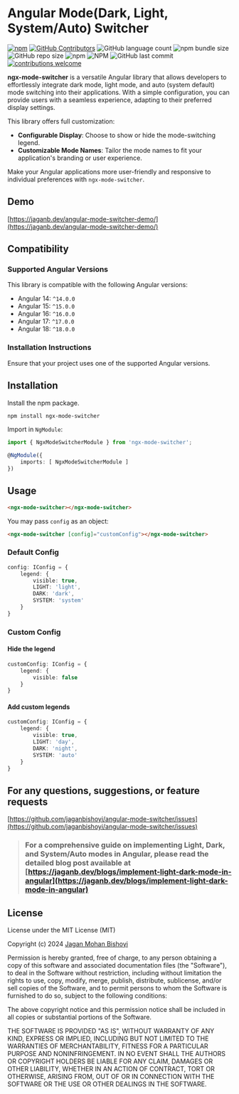 # Angular Mode(Dark, Light, System/Auto) Switcher

[![npm](https://img.shields.io/npm/v/ngx-mode-switcher.svg?style=flat-square)](https://www.npmjs.com/package/ngx-mode-switcher)
[![GitHub Contributors](https://img.shields.io/github/contributors/jaganbishoyi/angular-mode-switcher.svg?style=flat-square)](https://github.com/jaganbishoyi/angular-mode-switcher/graphs/contributors)
![GitHub language count](https://img.shields.io/github/languages/count/jaganbishoyi/angular-mode-switcher)
![npm bundle size](https://img.shields.io/bundlephobia/min/ngx-mode-switcher)
![GitHub repo size](https://img.shields.io/github/repo-size/jaganbishoyi/angular-mode-switcher)
![npm](https://img.shields.io/npm/dt/ngx-mode-switcher)
![NPM](https://img.shields.io/npm/l/ngx-mode-switcher)
![GitHub last commit](https://img.shields.io/github/last-commit/jaganbishoyi/angular-mode-switcher)
[![contributions welcome](https://img.shields.io/badge/contributions-welcome-brightgreen.svg?style=flat-square)](https://github.com/jaganbishoyi/angular-mode-switcher/issues)

**ngx-mode-switcher** is a versatile Angular library that allows developers to effortlessly integrate dark mode, light mode, and auto (system default) mode switching into their applications. With a simple configuration, you can provide users with a seamless experience, adapting to their preferred display settings.

This library offers full customization:

- **Configurable Display**: Choose to show or hide the mode-switching legend.
- **Customizable Mode Names**: Tailor the mode names to fit your application's branding or user experience.

Make your Angular applications more user-friendly and responsive to individual preferences with `ngx-mode-switcher`.

## Demo

[https://jaganb.dev/angular-mode-switcher-demo/](https://jaganb.dev/angular-mode-switcher-demo/)

## Compatibility

### Supported Angular Versions

This library is compatible with the following Angular versions:

- Angular 14: `^14.0.0`
- Angular 15: `^15.0.0`
- Angular 16: `^16.0.0`
- Angular 17: `^17.0.0`
- Angular 18: `^18.0.0`

### Installation Instructions

Ensure that your project uses one of the supported Angular versions.

## Installation

Install the npm package.

```bash
npm install ngx-mode-switcher
```

Import in `NgModule`:

```ts
import { NgxModeSwitcherModule } from 'ngx-mode-switcher';

@NgModule({
    imports: [ NgxModeSwitcherModule ]
})
```

## Usage

```html
<ngx-mode-switcher></ngx-mode-switcher>
```

You may pass `config` as an object:

```html
<ngx-mode-switcher [config]="customConfig"></ngx-mode-switcher>
```

### Default Config

```ts
config: IConfig = {
    legend: {
        visible: true,
        LIGHT: 'light',
        DARK: 'dark',
        SYSTEM: 'system'
    }
}
```

### Custom Config

#### Hide the legend

```ts
customConfig: IConfig = {
    legend: {
        visible: false
    }
}
```

#### Add custom legends

```ts
customConfig: IConfig = {
    legend: {
        visible: true,
        LIGHT: 'day',
        DARK: 'night',
        SYSTEM: 'auto'
    }
}
```

## For any questions, suggestions, or feature requests

[https://github.com/jaganbishoyi/angular-mode-switcher/issues](https://github.com/jaganbishoyi/angular-mode-switcher/issues)

> ### For a comprehensive guide on implementing Light, Dark, and System/Auto modes in Angular, please read the detailed blog post available at [https://jaganb.dev/blogs/implement-light-dark-mode-in-angular](https://jaganb.dev/blogs/implement-light-dark-mode-in-angular)

## License

License under the MIT License (MIT)

Copyright (c) 2024 [Jagan Mohan Bishoyi](http://jaganb.dev/)

Permission is hereby granted, free of charge, to any person obtaining a copy
of this software and associated documentation files (the "Software"), to deal
in the Software without restriction, including without limitation the rights
to use, copy, modify, merge, publish, distribute, sublicense, and/or sell
copies of the Software, and to permit persons to whom the Software is
furnished to do so, subject to the following conditions:

The above copyright notice and this permission notice shall be included in all
copies or substantial portions of the Software.

THE SOFTWARE IS PROVIDED "AS IS", WITHOUT WARRANTY OF ANY KIND, EXPRESS OR
IMPLIED, INCLUDING BUT NOT LIMITED TO THE WARRANTIES OF MERCHANTABILITY,
FITNESS FOR A PARTICULAR PURPOSE AND NONINFRINGEMENT. IN NO EVENT SHALL THE
AUTHORS OR COPYRIGHT HOLDERS BE LIABLE FOR ANY CLAIM, DAMAGES OR OTHER
LIABILITY, WHETHER IN AN ACTION OF CONTRACT, TORT OR OTHERWISE, ARISING FROM,
OUT OF OR IN CONNECTION WITH THE SOFTWARE OR THE USE OR OTHER DEALINGS IN THE
SOFTWARE.

